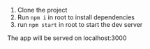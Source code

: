 1. Clone the project
2. Run `npm i` in root to install dependencies
3. run `npm start` in root to start the dev server

The app will be served on localhost:3000